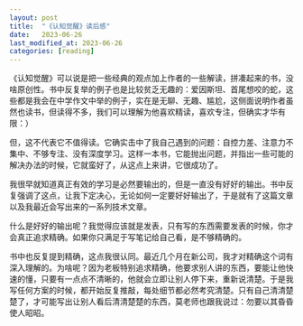 ```yaml
---
layout: post
title:  "《认知觉醒》读后感"
date:   2023-06-26
last_modified_at: 2023-06-26
categories: [reading]
---
```


《认知觉醒》可以说是把一些经典的观点加上作者的一些解读，拼凑起来的书，没啥原创性。书中反复举的例子也是比较贫乏无趣的：爱因斯坦、首尾想咬的蛇，这些都是我会在中学作文中举的例子，实在是无聊、无趣、尴尬，这侧面说明作者虽然也读书，但读得不多，我们可以理解为他喜欢精读，喜欢专注，但确实才华有限：）

但，这不代表它不值得读。它确实击中了我自己遇到的问题：自控力差、注意力不集中、不够专注、没有深度学习。这样一本书，它能抛出问题，并指出一些可能的解决办法的时候，它就蛮好了，从这点上来讲，它很成功了。

我很早就知道真正有效的学习是必然要输出的，但是一直没有好好的输出。书中反复强调了这点，让我下定决心，无论如何一定要好好输出了，于是就有了这篇文章以及我最近会写出来的一系列技术文章。

什么是好好的输出呢？我觉得应该就是发表，只有写的东西需要发表的时候，你才会真正追求精确。如果你只满足于写笔记给自己看，是不够精确的。

书中也反复提到精确，这点我很认同。最近几个月在新公司，我才对精确这个词有深入理解的。为啥呢？因为老板特别追求精确，他要求别人讲的东西，要能让他快速的懂，只要有一点点不清晰的，他就会立即让别人停下来，重新说清楚。于是我写任何方案的时候，都开始反复推敲，每处细节都必然考究清楚。只有自己清清楚楚了，才可能写出让别人看后清清楚楚的东西，莫老师也跟我说过：勿要以其昏昏使人昭昭。
